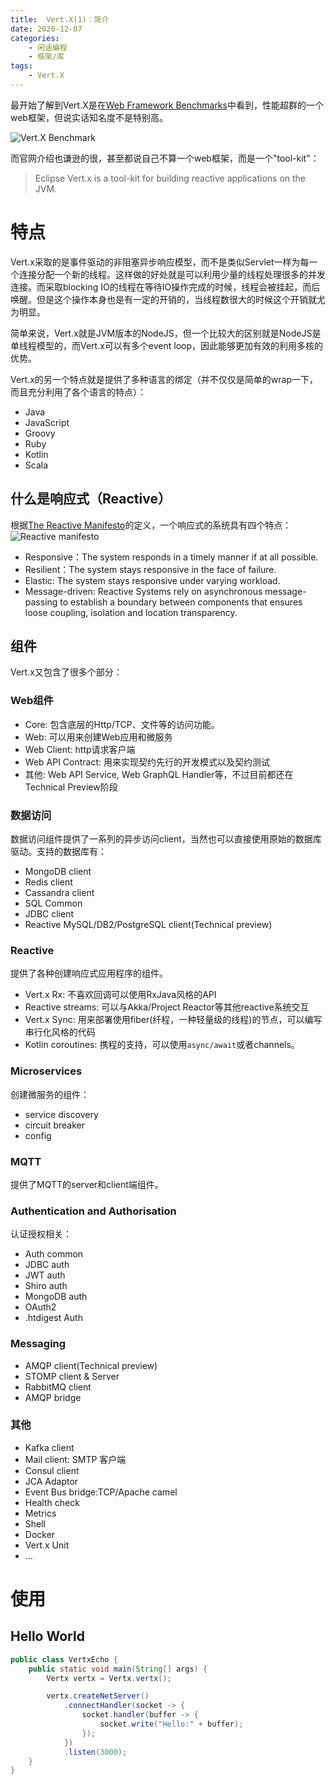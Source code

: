 ```yaml
---
title:  Vert.X(1)：简介
date: 2020-12-07
categories:  
    - 闲话编程
    - 框架/库
tags:
    - Vert.X
---
```

最开始了解到Vert.X是在[Web Framework Benchmarks](https://www.techempower.com)中看到，性能超群的一个web框架，但说实话知名度不是特别高。

![Vert.X Benchmark](/images/Vert.x_Benchmark.png)

<!-- more -->
而官网介绍也谦逊的很，甚至都说自己不算一个web框架，而是一个"tool-kit"：

> Eclipse Vert.x is a tool-kit for building reactive applications on the JVM.

# 特点

Vert.x采取的是事件驱动的非阻塞异步响应模型，而不是类似Servlet一样为每一个连接分配一个新的线程。这样做的好处就是可以利用少量的线程处理很多的并发连接。而采取blocking IO的线程在等待IO操作完成的时候，线程会被挂起，而后唤醒。但是这个操作本身也是有一定的开销的，当线程数很大的时候这个开销就尤为明显。

简单来说，Vert.x就是JVM版本的NodeJS，但一个比较大的区别就是NodeJS是单线程模型的，而Vert.x可以有多个event loop，因此能够更加有效的利用多核的优势。

Vert.x的另一个特点就是提供了多种语言的绑定（并不仅仅是简单的wrap一下，而且充分利用了各个语言的特点）：

* Java
* JavaScript
* Groovy
* Ruby
* Kotlin
* Scala

## 什么是响应式（Reactive）

根据[The Reactive Manifesto](https://www.reactivemanifesto.org/)的定义，一个响应式的系统具有四个特点：
![Reactive manifesto](https://www.reactivemanifesto.org/images/reactive-traits.svg)

* Responsive：The system responds in a timely manner if at all possible. 
* Resilient：The system stays responsive in the face of failure.
* Elastic: The system stays responsive under varying workload. 
* Message-driven: Reactive Systems rely on asynchronous message-passing to establish a boundary between components that ensures loose coupling, isolation and location transparency.


## 组件

Vert.x又包含了很多个部分：

### Web组件

* Core: 包含底层的Http/TCP、文件等的访问功能。
* Web: 可以用来创建Web应用和微服务
* Web Client: http请求客户端
* Web API Contract: 用来实现契约先行的开发模式以及契约测试
* 其他: Web API Service, Web GraphQL Handler等，不过目前都还在Technical Preview阶段

### 数据访问
数据访问组件提供了一系列的异步访问client，当然也可以直接使用原始的数据库驱动。支持的数据库有：

* MongoDB client
* Redis client
* Cassandra client
* SQL Common
* JDBC client
* Reactive MySQL/DB2/PostgreSQL client(Technical preview)

### Reactive
提供了各种创建响应式应用程序的组件。

* Vert.x Rx: 不喜欢回调可以使用RxJava风格的API
* Reactive streams: 可以与Akka/Project Reactor等其他reactive系统交互
* Vert.x Sync: 用来部署使用fiber(纤程，一种轻量级的线程)的节点，可以编写串行化风格的代码
* Kotlin coroutines: 携程的支持，可以使用`async/await`或者channels。

### Microservices
创建微服务的组件：

* service discovery
* circuit breaker
* config

### MQTT
提供了MQTT的server和client端组件。

### Authentication and Authorisation
认证授权相关：

* Auth common
* JDBC auth
* JWT auth
* Shiro auth
* MongoDB auth
* OAuth2
* .htdigest Auth

### Messaging

* AMQP client(Technical preview)
* STOMP client & Server
* RabbitMQ client
* AMQP bridge

### 其他

* Kafka client
* Mail client: SMTP 客户端
* Consul client
* JCA Adaptor
* Event Bus bridge:TCP/Apache camel
* Health check
* Metrics
* Shell
* Docker
* Vert.x Unit
* ... 

# 使用
## Hello World

```java
public class VertxEcho {
    public static void main(String[] args) {
        Vertx vertx = Vertx.vertx();

        vertx.createNetServer()
            .connectHandler(socket -> {
                socket.handler(buffer -> {
                    socket.write("Hello:" + buffer);
                });
            })
            .listen(3000);
    }
}
```